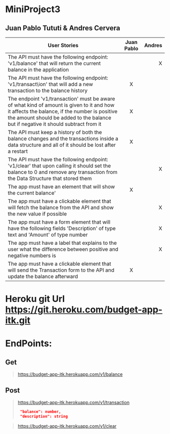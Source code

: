# MiniProject3

## Juan Pablo Tututi & Andres Cervera

| User Stories     | Juan Pablo | Andres |
| ---------------- | :--: | ---: |
| The API must have the following endpoint: 'v1/balance' that will  return the current balance in the application |    |   X   |
| The API must have the following endpoint: 'v1/transact\ion' that will add a new transaction to the balance history |  X   |    |
| The endpoint 'v1/transaction' must be aware of what kind of amount is given to it and how it affects the balance, if the number is positive the amount should be added to the balance but if negative it should subtract from it |  X   |      |
| The API must keep a history of both the balance changes and the transactions inside a data structure and all of it should be lost after a restart |  X   |      |
| The API must have the following endpoint: 'v1/clear' that upon calling it should set the balance to 0 and remove any transaction from the Data Structure that stored them |     |    X |
| The app must have an element that will show the current balance' |  X  |      |
| The app must have a clickable element that will fetch the balance from the API and show the new value if possible |     |   X  |
| The app must have a form element that will have the following fields 'Description' of type text and 'Amount' of type number |    |  X    |
| The app must have a label that explains to the user what the difference between positive and negative numbers is |     |   X  |
| The app must have a clickable element that will send the Transaction form to the API and update the balance afterward |  X  |      |


# Heroku git Url https://git.heroku.com/budget-app-itk.git


# EndPoints:
## Get
> https://budget-app-itk.herokuapp.com/v1/balance

## Post
> https://budget-app-itk.herokuapp.com/v1/transaction 
> ```json
>  "balance": number,
>  "description": string
> ```

> https://budget-app-itk.herokuapp.com/v1/clear





